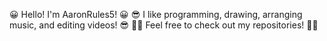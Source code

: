 😀 Hello! I'm AaronRules5! 😀
😎 I like programming, drawing, arranging music, and editing videos! 😎
👩‍💻 Feel free to check out my repositories! 👩‍💻

<!---
AaronRules5/AaronRules5 is a ✨ special ✨ repository because its `README.md` (this file) appears on your GitHub profile.
You can click the Preview link to take a look at your changes.
--->
